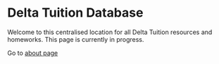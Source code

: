 # Delta Tuition Database
Welcome to this centralised location for all Delta Tuition resources and homeworks. This page is currently in progress. 

Go to [about page](about.md)
